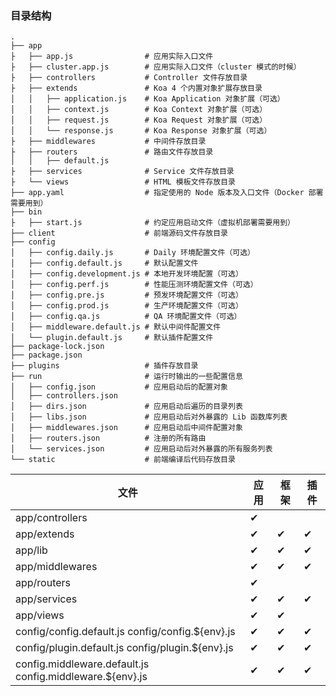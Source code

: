 
### 目录结构

```
.
├── app
├   ├── app.js                # 应用实际入口文件
├   ├── cluster.app.js        # 应用实际入口文件（cluster 模式的时候）
├   ├── controllers           # Controller 文件存放目录
├   ├── extends               # Koa 4 个内置对象扩展存放目录
│   │   ├── application.js    # Koa Application 对象扩展（可选）
│   │   ├── context.js        # Koa Context 对象扩展（可选）
│   │   ├── request.js        # Koa Request 对象扩展（可选）
│   │   └── response.js       # Koa Response 对象扩展（可选）
├   ├── middlewares           # 中间件存放目录
├   ├── routers               # 路由文件存放目录
│   │   ├── default.js
├   ├── services              # Service 文件存放目录
├   └── views                 # HTML 模板文件存放目录
├── app.yaml                  # 指定使用的 Node 版本及入口文件（Docker 部署需要用到）
├── bin
├   ├── start.js              # 约定应用启动文件（虚拟机部署需要用到）
├── client                    # 前端源码文件存放目录
├── config
│   ├── config.daily.js       # Daily 环境配置文件（可选）
│   ├── config.default.js     # 默认配置文件
│   ├── config.development.js # 本地开发环境配置（可选）
│   ├── config.perf.js        # 性能压测环境配置文件（可选）
│   ├── config.pre.js         # 预发环境配置文件（可选）
│   ├── config.prod.js        # 生产环境配置文件（可选）
│   ├── config.qa.js          # QA 环境配置文件（可选）
│   ├── middleware.default.js # 默认中间件配置文件
│   └── plugin.default.js     # 默认插件配置文件
├── package-lock.json
├── package.json
├── plugins                   # 插件存放目录
├── run                       # 运行时输出的一些配置信息
│   ├── config.json           # 应用启动后的配置对象
│   ├── controllers.json
│   ├── dirs.json             # 应用启动后遍历的目录列表
│   ├── libs.json             # 应用启动后对外暴露的 Lib 函数库列表
│   ├── middlewares.json      # 应用启动后中间件配置对象
│   ├── routers.json          # 注册的所有路由
│   └── services.json         # 应用启动后对外暴露的所有服务列表
└── static                    # 前端编译后代码存放目录
```


| 文件 | 应用 | 框架 | 插件 |
| ----- | ----- | ----- | ----- |
| app/controllers | ️✔ | | |
| app/extends | ✔ | ✔ | ✔ |
| app/lib | ✔ | ✔ | ✔ |
| app/middlewares | ✔ | ✔ | ✔ |
| app/routers | ✔ | | |
| app/services | ✔ | ✔ | ✔ |
| app/views | ✔ | ✔ | |
| config/config.default.js config/config.${env}.js | ✔ | ✔ | ✔ |
| config/plugin.default.js config/plugin.${env}.js | ✔ | ✔ | ✔ |
| config.middleware.default.js config.middleware.${env}.js | ✔ | ✔ | ✔ |


